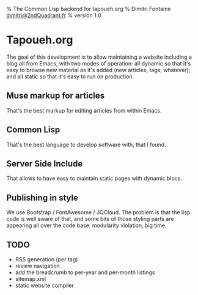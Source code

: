 % The Common Lisp backend for tapoueh.org
% Dimitri Fontaine <dimitri@2ndQuadrant.fr>
% version 1.0

# Tapoueh.org

The goal of this development is to allow maintaining a website including a
blog all from Emacs, with two modes of operation: all dynamic so that it's
easy to browse new material as it's added (new articles, tags, whatever);
and all static so that it's easy to run on production.

## Muse markup for articles

That's the best markup for editing articles from within Emacs.

## Common Lisp

That's the best language to develop software with, that I found.

## Server Side Include

That allows to have easy to maintain static pages with dynamic blocs.

## Publishing in style

We use Bootstrap / FontAwesome / JQCloud. The problem is that the lisp code
is well aware of that, and some bits of those styling parts are appearing
all over the code base: modularity violation, big time.

## TODO

  - RSS generation (per tag)
  - review navigation
  - add the breadcrumb to per-year and per-month listings
  - sitemap.xml
  - static website compiler

